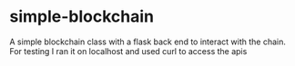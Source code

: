 # simple-blockchain
A simple blockchain class with a flask back end to interact with the chain. For testing I ran it on localhost and used curl to access the apis
